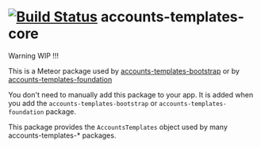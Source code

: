 [![Build Status](https://travis-ci.org/splendido/accounts-templates-core.svg?branch=master)](https://travis-ci.org/splendido/accounts-templates-core)
accounts-templates-core
===================

Warning WIP !!!


This is a Meteor package used by
[accounts-templates-bootstrap](https://github.com/splendido/accounts-templates-bootstrap) or by 
[accounts-templates-foundation](https://github.com/splendido/accounts-templates-foundation)

You don't need to manually add this package to your app. It is added when you
add the `accounts-templates-bootstrap` or `accounts-templates-foundation` package.

This package provides the `AccountsTemplates` object used by many
accounts-templates-* packages.
